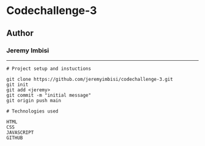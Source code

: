 # Codechallenge-3

## Author

 ### Jeremy Imbisi
---

 
 ```
# Project setup and instuctions

git clone https://github.com/jeremyimbisi/codechallenge-3.git
git init
git add <jeremy>
git commit -m "initial message"
git origin push main

# Technologies used

HTML
CSS
JAVASCRIPT
GITHUB


 